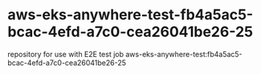# aws-eks-anywhere-test-fb4a5ac5-bcac-4efd-a7c0-cea26041be26-25
repository for use with E2E test job aws-eks-anywhere-test:fb4a5ac5-bcac-4efd-a7c0-cea26041be26-25
